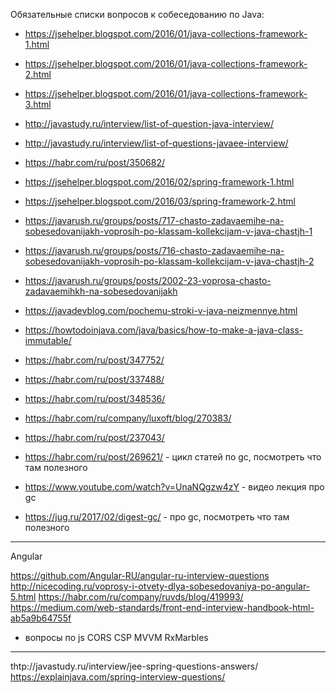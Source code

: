 Обязательные списки вопросов к собеседованию по Java:
- https://jsehelper.blogspot.com/2016/01/java-collections-framework-1.html
- https://jsehelper.blogspot.com/2016/01/java-collections-framework-2.html
- https://jsehelper.blogspot.com/2016/01/java-collections-framework-3.html

- http://javastudy.ru/interview/list-of-question-java-interview/
- http://javastudy.ru/interview/list-of-questions-javaee-interview/

- https://habr.com/ru/post/350682/

- https://jsehelper.blogspot.com/2016/02/spring-framework-1.html
- https://jsehelper.blogspot.com/2016/03/spring-framework-2.html

- https://javarush.ru/groups/posts/717-chasto-zadavaemihe-na-sobesedovanijakh-voprosih-po-klassam-kollekcijam-v-java-chastjh-1
- https://javarush.ru/groups/posts/716-chasto-zadavaemihe-na-sobesedovanijakh-voprosih-po-klassam-kollekcijam-v-java-chastjh-2
- https://javarush.ru/groups/posts/2002-23-voprosa-chasto-zadavaemihkh-na-sobesedovanijakh

- https://javadevblog.com/pochemu-stroki-v-java-neizmennye.html

- https://howtodoinjava.com/java/basics/how-to-make-a-java-class-immutable/

- https://habr.com/ru/post/347752/

- https://habr.com/ru/post/337488/

- https://habr.com/ru/post/348536/

- https://habr.com/ru/company/luxoft/blog/270383/

- https://habr.com/ru/post/237043/

- https://habr.com/ru/post/269621/ - цикл статей по gc, посмотреть что там полезного

- https://www.youtube.com/watch?v=UnaNQgzw4zY - видео лекция про gc

- https://jug.ru/2017/02/digest-gc/ - про gc, посмотреть что там полезного

----
Angular

https://github.com/Angular-RU/angular-ru-interview-questions
http://nicecoding.ru/voprosy-i-otvety-dlya-sobesedovaniya-po-angular-5.html
https://habr.com/ru/company/ruvds/blog/419993/
https://medium.com/web-standards/front-end-interview-handbook-html-ab5a9b64755f

+ вопросы по js
CORS
CSP
MVVM
RxMarbles
----

thtp://javastudy.ru/interview/jee-spring-questions-answers/
https://explainjava.com/spring-interview-questions/
